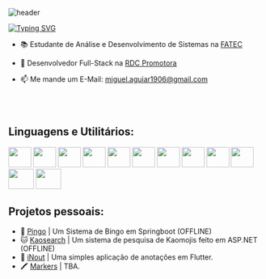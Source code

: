 ![header](https://capsule-render.vercel.app/api?type=waving&color=fb1046&height=130&section=header&fontSize=90)

[![Typing SVG](https://readme-typing-svg.demolab.com?font=Fira+Code&duration=2000&pause=1000&color=FB1046&center=true&multiline=true&repeat=false&random=false&width=500&height=100&lines=%F0%9F%90%B1%E2%80%8D%F0%9F%92%BB+%E2%9F%A9+Heya!+Eu+sou+o+Miguel!;Sou+um+Desenvolvedor+Full-Stack)](https://git.io/typing-svg)

- 📚 Estudante de Análise e Desenvolvimento de Sistemas na [FATEC](https://fatecrl.edu.br)
- 💼 Desenvolvedor Full-Stack na [RDC Promotora](https://www.rdcpromotora.com.br/)

- 📫 Me mande um E-Mail: miguel.aguiar1906@gmail.com

<br><br>
<h2 align="left">Linguagens e Utilitários:</h2>

<div style="display: inline_block; align-items: center; justify-content: center;">
	
<a href="https://dotnet.microsoft.com/pt-br/"><img height="40rem" width="45rem" src="https://www.svgrepo.com/show/376369/dotnet.svg" /></a>
<a href="https://spring.io/projects/spring-boot"><img height="40rem" width="45rem" src="https://www.svgrepo.com/show/354380/spring-icon.svg" /></a>
<a href="https://blog.betrybe.com/linguagem-de-programacao/linguagem-c/"><img height="40rem" width="45rem" src="https://cdn.jsdelivr.net/gh/devicons/devicon/icons/c/c-original.svg" /></a>
<a href="https://www.sonarsource.com/cpp-bis/?gads_campaign=South-America-Language&gads_ad_group=cpp&gads_keyword=c%2B%2B&gclid=CjwKCAiAh_GNBhAHEiwAjOh3ZF8GKtlphHNpRzXqN7yOAgE1AvEhZadocT9EY20rk8nPgr_1Qfa8oBoCc_AQAvD_BwE"><img height="40rem" width="45rem" src="https://cdn.jsdelivr.net/gh/devicons/devicon/icons/cplusplus/cplusplus-original.svg" /></a>
<a href="https://learn.microsoft.com/en-us/dotnet/csharp/tour-of-csharp/"><img height="40rem" width="45rem" src="https://www.svgrepo.com/show/353622/c-sharp.svg"/></a>
<a href="https://getbootstrap.com"><img height="40rem" width="45rem" src="https://getbootstrap.com/docs/5.3/assets/brand/bootstrap-logo-shadow.png" /></a>
<a href="https://www.figma.com"><img height="40rem" width="45rem" src="https://www.svgrepo.com/show/452202/figma.svg" /></a>
<a href="https://www.postman.com"><img height="40rem" width="45rem" src="https://www.svgrepo.com/show/354202/postman-icon.svg" /></a>
<a href="https://www.postman.com"><img height="40rem" width="45rem" src="https://www.svgrepo.com/show/353422/archlinux.svg" /></a>
<a href="https://www.docker.com"><img height="40rem" width="45rem" src="https://www.svgrepo.com/show/452192/docker.svg" /></a>
<a href="https://www.adobe.com/br/products/photoshop.html"><img height="40rem" width="50rem" src="https://cdn.jsdelivr.net/gh/devicons/devicon/icons/photoshop/photoshop-plain.svg" /></a>
<a href="https://dotnet.microsoft.com/pt-br/apps/aspnet/web-apps/blazor"><img height="40rem" width="50rem" src="https://www.svgrepo.com/show/349559/webassembly.svg" /></a>

<h2 align="left">Projetos pessoais:</h2>
  
- 🎱 [Pingo](https://pingo-for-pazetti.onrender.com/) | Um Sistema de Bingo em Springboot (OFFLINE)
- 🐱 [Kaosearch](https://kaosearch.agreeablestone-85a2b118.brazilsouth.azurecontainerapps.io/) | Um sistema de pesquisa de Kaomojis feito em ASP.NET (OFFLINE)
- 📝 [iNout](https://github.com/mirvoxtm/iNout) | Uma simples aplicação de anotações em Flutter.
- 🖍️ [Markers](https://github.com/TheMarkersFoundation) | TBA.

